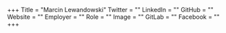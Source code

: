 +++
Title = "Marcin Lewandowski"
Twitter = ""
LinkedIn = ""
GitHub = ""
Website = ""
Employer = ""
Role = ""
Image = ""
GitLab = ""
Facebook = ""
+++
